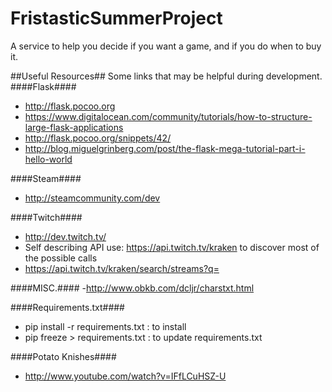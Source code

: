 FristasticSummerProject
=======================

A service to help you decide if you want a game, and if you do when to buy it.

##Useful Resources##
Some links that may be helpful during development.
####Flask####
- http://flask.pocoo.org
- https://www.digitalocean.com/community/tutorials/how-to-structure-large-flask-applications
- http://flask.pocoo.org/snippets/42/
- http://blog.miguelgrinberg.com/post/the-flask-mega-tutorial-part-i-hello-world

####Steam####
- http://steamcommunity.com/dev

####Twitch####
- http://dev.twitch.tv/
- Self describing API use: https://api.twitch.tv/kraken to discover most of the possible calls
- https://api.twitch.tv/kraken/search/streams?q=<gamenamehere>

####MISC.####
-http://www.obkb.com/dcljr/charstxt.html


####Requirements.txt####
- pip install -r requirements.txt : to install
- pip freeze > requirements.txt : to update requirements.txt

####Potato Knishes####
- http://www.youtube.com/watch?v=IFfLCuHSZ-U
